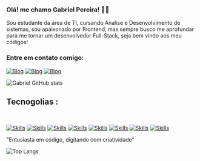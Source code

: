 ### Olá! me chamo Gabriel Pereira! 🤙🏽

Sou estudante da área de TI, cursando Analise e Desenvolvimento de sistemas, sou apaixonado por Frontend, mas sempre busco me aprofundar para me tornar um desenvolvedor Full-Stack, seja bem vindo aos meu códigos!

### Entre em contato comigo:
[![Blog](https://img.shields.io/badge/LinkedIn-0077B5?style=for-the-badge&logo=linkedin&logoColor=white)](https://www.linkedin.com/in/gabriel-mata-pereira-a81358302/)
[![Blog](https://img.shields.io/badge/Instagram-E4405F?style=for-the-badge&logo=instagram&logoColor=white)](https://www.instagram.com/g__briell/)
[![Blog](https://img.shields.io/badge/dev.to-0A0A0A?style=for-the-badge&logo=devdotto&logoColor=white)](https://gabrielpereira-frontend.vercel.app/)

![Gabriel GitHub stats](https://github-readme-stats.vercel.app/api?username=1mGabriel&show_icons=true&theme=transparent)

## Tecnogolias :


<div style = "display: inline_block"> <br/>

  [![Skills](https://img.shields.io/badge/HTML5-E34F26?style=for-the-badge&logo=html5&logoColor=white)]()
  [![Skills](https://img.shields.io/badge/CSS3-1572B6?style=for-the-badge&logo=css3&logoColor=white)]()
  [![Skills](https://img.shields.io/badge/JavaScript-F7DF1E?style=for-the-badge&logo=javascript&logoColor=black)]()
  [![Skills](https://img.shields.io/badge/Node.js-43853D?style=for-the-badge&logo=node.js&logoColor=white)]()
  [![Skills](https://img.shields.io/badge/Express.js-404D59?style=for-the-badge)]()
  [![Skills](https://img.shields.io/badge/React-20232A?style=for-the-badge&logo=react&logoColor=61DAFB)]()
  [![Skills](https://img.shields.io/badge/Sass-CC6699?style=for-the-badge&logo=sass&logoColor=white)]()
  [![Skills](https://img.shields.io/badge/MySQL-00000F?style=for-the-badge&logo=mysql&logoColor=white)]()


</div>

"Entusiasta em código, digitando com criatividade"

![Top Langs](https://github-readme-stats.vercel.app/api/top-langs/?username=1mGabriel&hide_progress=true)
